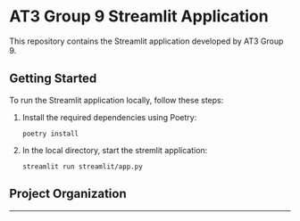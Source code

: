 # AT3 Group 9 Streamlit Application

This repository contains the Streamlit application developed by AT3 Group 9.

## Getting Started
To run the Streamlit application locally, follow these steps:

1. Install the required dependencies using Poetry:
   ```shell
   poetry install
2. In the local directory, start the stremlit application:
    ```shell
    streamlit run streamlit/app.py

Project Organization
------------


------------

